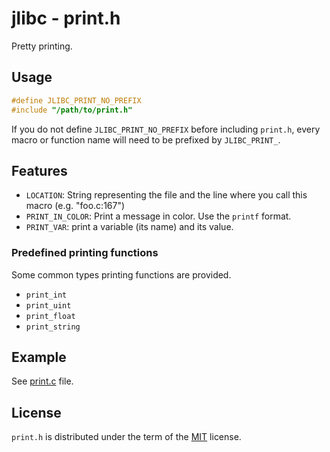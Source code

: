 # jlibc - print.h

Pretty printing.

## Usage

```c
#define JLIBC_PRINT_NO_PREFIX
#include "/path/to/print.h"
```

If you do not define `JLIBC_PRINT_NO_PREFIX` before including `print.h`,
every macro or function name will need to be prefixed by `JLIBC_PRINT_`.

## Features

- `LOCATION`: String representing the file and the line where
  you call this macro (e.g. "foo.c:167")
- `PRINT_IN_COLOR`: Print a message in color. Use the `printf` format.
- `PRINT_VAR`: print a variable (its name) and its value.

### Predefined printing functions

Some common types printing functions are provided.

- `print_int`
- `print_uint`
- `print_float`
- `print_string`

## Example

See [print.c](../example/print.c) file.

## License

`print.h` is distributed under the term of the
[MIT](http://opensource.org/licenses/MIT) license.
